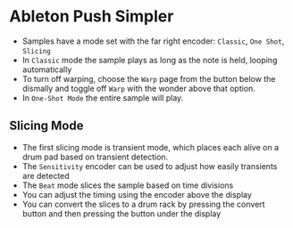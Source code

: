 # Ableton Push Simpler

- Samples have a mode set with the far right encoder: `Classic`, `One Shot`, `Slicing`
- In `Classic` mode the sample plays as long as the note is held, looping automatically
- To turn off warping, choose the `Warp` page from the button below the dismally and toggle off `Warp` with the wonder above that option.
- In `One-Shot Mode` the entire sample will play.

## Slicing Mode

- The first slicing mode is transient mode, which places each alive on a drum pad based on transient detection.
- The `Sensitivity` encoder can be used to adjust how easily transients are detected
- The `Beat` mode slices the sample based on time divisions
- You can adjust the timing using the encoder above the display
- You can convert the slices to a drum rack by pressing the convert button and then pressing the button  under the display